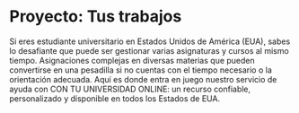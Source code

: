 # Proyecto: Tus trabajos
Si eres estudiante universitario en Estados Unidos de América (EUA), 
sabes lo desafiante que puede ser gestionar varias asignaturas y cursos al mismo tiempo. 
Asignaciones complejas en diversas materias que pueden convertirse en una pesadilla si no cuentas con el 
tiempo necesario o la orientación adecuada. Aquí es donde entra en juego nuestro servicio de ayuda 
con CON TU UNIVERSIDAD ONLINE: un recurso confiable, personalizado y disponible en todos los Estados de EUA.



